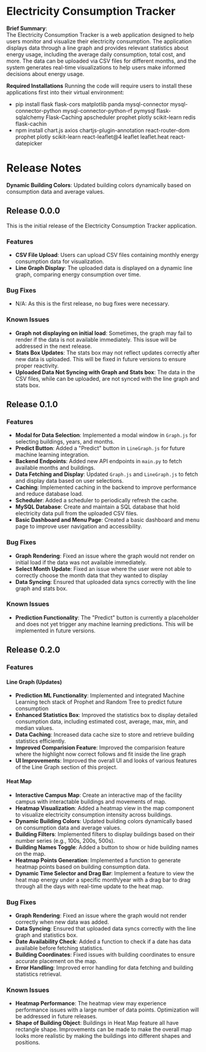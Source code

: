 
# Electricity Consumption Tracker

**Brief Summary**:  
The Electricity Consumption Tracker is a web application designed to help users monitor and visualize their electricity consumption. The application displays data through a line graph and provides relevant statistics about energy usage, including the average daily consumption, total cost, and more. The data can be uploaded via CSV files for different months, and the system generates real-time visualizations to help users make informed decisions about energy usage.

**Required Installations**
Running the code will require users to install these applications first into their virtual environment:
- pip install flask flask-cors matplotlib panda mysql-connector mysql-connector-python mysql-connector-python-rf pymysql flask-sqlalchemy Flask-Caching apscheduler prophet plotly scikit-learn redis flask-cachin
- npm install chart.js axios chartjs-plugin-annotation react-router-dom prophet plotly scikit-learn react-leaflet@4 leaflet leaflet.heat react-datepicker 

# Release Notes
 **Dynamic Building Colors**: Updated building colors dynamically based on consumption data and average values.
## Release 0.0.0

This is the initial release of the Electricity Consumption Tracker application.

### Features

- **CSV File Upload**: Users can upload CSV files containing monthly energy consumption data for visualization.
- **Line Graph Display**: The uploaded data is displayed on a dynamic line graph, comparing energy consumption over time.

### Bug Fixes

- N/A: As this is the first release, no bug fixes were necessary.

### Known Issues

- **Graph not displaying on initial load**: Sometimes, the graph may fail to render if the data is not available immediately. This issue will be addressed in the next release.
- **Stats Box Updates**: The stats box may not reflect updates correctly after new data is uploaded. This will be fixed in future versions to ensure proper reactivity.
- **Uploaded Data Not Syncing with Graph and Stats box**: The data in the CSV files, while can be uploaded, are not synced with the line graph and stats box. 




## Release 0.1.0

### Features

- **Modal for Data Selection**: Implemented a modal window in `Graph.js` for selecting buildings, years, and months.
- **Predict Button**: Added a "Predict" button in `LineGraph.js` for future machine learning integration.
- **Backend Endpoints**: Added new API endpoints in `main.py` to fetch available months and buildings.
- **Data Fetching and Display**: Updated `Graph.js` and `LineGraph.js` to fetch and display data based on user selections.
- **Caching**: Implemented caching in the backend to improve performance and reduce database load.
- **Scheduler**: Added a scheduler to periodically refresh the cache.
- **MySQL Database**: Create and maintain a SQL database that hold electricity data pull from the uploaded CSV files. 
- **Basic Dashboard and Menu Page**: Created a basic dashboard and menu page to improve user navigation and accessibility.

### Bug Fixes

- **Graph Rendering**: Fixed an issue where the graph would not render on initial load if the data was not available immediately.
- **Select Month Update**: Fixed an issue where the user were not able to correctly choose the month data that they wanted to display
- **Data Syncing**: Ensured that uploaded data syncs correctly with the line graph and stats box.

### Known Issues

- **Prediction Functionality**: The "Predict" button is currently a placeholder and does not yet trigger any machine learning predictions. This will be implemented in future versions.





## Release 0.2.0

### Features

#### Line Graph (Updates)
- **Prediction ML Functionality**: Implemented and integrated Machine Learning tech stack of Prophet and Random Tree to predict future consumption
- **Enhanced Statistics Box**: Improved the statistics box to display detailed consumption data, including estimated cost, average, max, min, and median values.
- **Data Caching**: Increased data cache size to store and retrieve building statistics efficiently.
- **Improved Comparision Feature**: Improved the comparision feature where the highlight now correct follows and fit inside the line graph
- **UI Improvements**: Improved the overall UI and looks of various features of the Line Graph section of this project. 

#### Heat Map
- **Interactive Campus Map**: Create an interactive map of the facility campus with interactable buildings and movements of map. 
- **Heatmap Visualization**: Added a heatmap view in the map component to visualize electricity consumption intensity across buildings.
- **Dynamic Building Colors**: Updated building colors dynamically based on consumption data and average values.
- **Building Filters**: Implemented filters to display buildings based on their number series (e.g., 100s, 200s, 500s).
- **Building Names Toggle**: Added a button to show or hide building names on the map.
- **Heatmap Points Generation**: Implemented a function to generate heatmap points based on building consumption data.
- **Dynamic Time Selector and Drag Bar**: Implement a feature to view the heat map energy under a specific month/year with a drag bar to drag through all the days with real-time update to the heat map. 

### Bug Fixes

- **Graph Rendering**: Fixed an issue where the graph would not render correctly when new data was added.
- **Data Syncing**: Ensured that uploaded data syncs correctly with the line graph and statistics box.
- **Date Availability Check**: Added a function to check if a date has data available before fetching statistics.
- **Building Coordinates**: Fixed issues with building coordinates to ensure accurate placement on the map.
- **Error Handling**: Improved error handling for data fetching and building statistics retrieval.

### Known Issues
- **Heatmap Performance**: The heatmap view may experience performance issues with a large number of data points. Optimization will be addressed in future releases.
- **Shape of Building Object**: Buildings in Heat Map feature all have rectangle shape. Improvements can be made to make the overall map looks more realistic by making the buildings into different shapes and positions.  